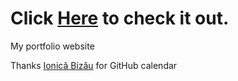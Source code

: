 # Click [Here](https://hemant097.github.io/) to check it out.
My portfolio website

Thanks [Ionică Bizău](https://github.com/IonicaBizau) for GitHub calendar
